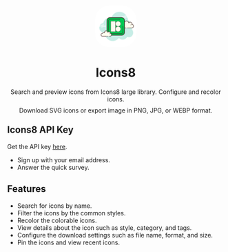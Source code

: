 <div align="center">
  <img src="./media/Icons8-Art.svg" style="width: 96px; border-radius: 32px;"/>
</div>

<h1 align="center">Icons8</h1>

<p align="center">
Search and preview icons from Icons8 large library. Configure and recolor icons. 
</p>
<p align="center" style="line-height: 0.5;">
Download SVG icons or export image in PNG, JPG, or WEBP format.
</p>

## Icons8 API Key

Get the API key [here](https://developers.icons8.com).

* Sign up with your email address. 
* Answer the quick survey. 

## Features 

* Search for icons by name. 
* Filter the icons by the common styles. 
* Recolor the colorable icons. 
* View details about the icon such as style, category, and tags.
* Configure the download settings such as file name, format, and size. 
* Pin the icons and view recent icons. 
